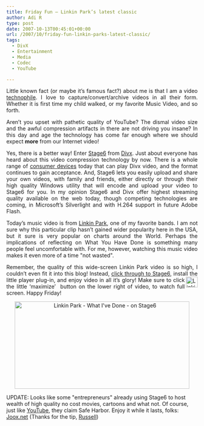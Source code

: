 ```yaml
---
title: Friday Fun – Linkin Park’s latest classic
author: Adi R
type: post
date: 2007-10-13T00:45:01+00:00
url: /2007/10/friday-fun-linkin-parks-latest-classic/
tags:
  - DivX
  - Entertainment
  - Media
  - Codec
  - YouTube

---
```

<p align="justify">
  Little known fact (or maybe it&#8217;s famous fact?) about me is that I am a video <a href="http://www.m-w.com/dictionary/technophile" target="_blank">technophile</a>. I love to capture/convert/archive videos in all their form. Whether it is first time my child walked, or my favorite Music Video, and so forth.
</p>

<p align="justify">
  Aren&#8217;t you upset with pathetic quality of YouTube? The dismal video size and the awful compression artifacts in there are not driving you insane? In this day and age the technology has come far enough where we should expect <strong>more</strong> from our Internet video!
</p>

<p align="justify">
  Yes, there is a better way! Enter <a href="http://stage6.divx.com" target="_blank">Stage6</a> from <a href="http://www.divx.com" target="_blank">Divx</a>. Just about everyone has heard about this video compression technology by now. There is a whole range of <a href="http://www.divx.com/products/" target="_blank">consumer devices</a> today that can play Divx video, and the format continues to gain acceptance. And, Stage6 lets you easily upload and share your own videos, with family and friends, either directly or through their high quality Windows utility that will encode and upload your video to Stage6 for you. In my opinion Stage6 and Divx offer highest streaming quality available on the web today, though competing technologies are coming, in Microsoft&#8217;s Silverlight and with H.264 support in future Adobe Flash.
</p>

<p align="justify">
  Today&#8217;s music video is from <a href="http://linkinpark.com/" target="_blank">Linkin Park</a>, one of my favorite bands. I am not sure why this particular clip hasn&#8217;t gained wider popularity here in the USA, but it sure is very popular on charts around the World. Perhaps the implications of reflecting on What You Have Done is something many people feel uncomfortable with. For me, however, watching this music video makes it even more of a time "not wasted".
</p>

<p align="justify">
  Remember, the quality of this wide-screen Linkin Park video is so high, I couldn&#8217;t even fit it into this blog! Instead, <a href="http://stage6.divx.com/user/Leo23/video/1178501/Linkin-Park---What-I've-Done" target="_blank">click through to Stage6</a>, install the little player plug-in, and enjoy video in all <img style="border-top-width: 0px; border-left-width: 0px; border-bottom-width: 0px; border-right-width: 0px" height="28" alt="Linkin Park - What I&#x27;ve Done - on Stage6 - Button" src="https://i0.wp.com/www.adir1.com//uploads/2007/10/linkin-park-what-ive-done-on-stage6-button.jpg?resize=31%2C28" width="31" align="right" border="0" data-recalc-dims="1" />it&#8217;s glory! Make sure to click the little &#8216;maximize&#8217;&#xA0; button on the lower right of video, to watch full screen. Happy Friday!
</p>

<p align="center">
  <a href="http://stage6.divx.com/user/Leo23/video/1178501/Linkin-Park---What-I've-Done" target="_blank"><img id="id" style="border-top-width: 0px; border-left-width: 0px; border-bottom-width: 0px; border-right-width: 0px" height="230" alt="Linkin Park - What I&#x27;ve Done - on Stage6" src="https://i0.wp.com/www.adir1.com//uploads/2007/10/linkin-park-what-ive-done-on-stage6.jpg?resize=460%2C230" width="460" border="0" data-recalc-dims="1" /></a>
</p>

<p align="left">
  UPDATE: Looks like some "entrepreneurs" already using Stage6 to host wealth of high quality no cost movies, cartoons and what not. Of course, just like <a href="http://www.youtube.com" target="_blank">YouTube</a>, they claim Safe Harbor. Enjoy it while it lasts, folks: <a title="Joox.net" href="http://joox.net/" target="_blank" rel="nofollow">Joox.net</a> (Thanks for the tip, <a href="http://www.russellbeattie.com/blog/" target="_blank">Russell</a>)
</p>

<p align="left">